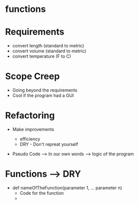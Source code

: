# functions

# Requirements
- convert length (standard to metric)
- convert volume (standard to metric)
- convert temperature (F to C)

# Scope Creep

- Going beyond the requirements
- Cool if the program had a GUI

# Refactoring 

- Make improvements
    - efficiency
    - DRY - Don't repreat yourself

- Pseudo Code --> In our own words --> logic of the program

# Functions --> DRY
- def nameOfTheFunction(parameter 1, ... parameter n)
    - Code for the function
    - 